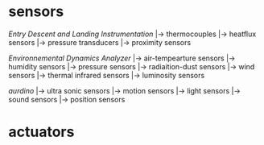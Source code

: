 
# sensors
*Entry Descent and Landing Instrumentation*
|-> thermocouples
|-> heatflux sensors
|-> pressure transducers
|-> proximity sensors

*Environnemental Dynamics Analyzer*
|-> air-tempearture sensors
|-> humidity sensors
|-> pressure sensors
|-> radiaition-dust sensors
|-> wind sensors
|-> thermal infrared sensors
|-> luminosity sensors

*aurdino*
|-> ultra sonic sensors
|-> motion sensors
|-> light sensors
|-> sound sensors
|-> position sensors

# actuators
